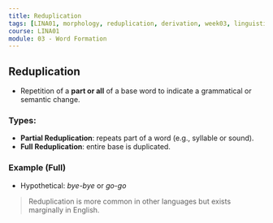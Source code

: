 ```yaml
---
title: Reduplication
tags: [LINA01, morphology, reduplication, derivation, week03, linguistics]
course: LINA01
module: 03 - Word Formation
---
```


## Reduplication

- Repetition of a **part or all** of a base word to indicate a grammatical or semantic change.

### Types:

- **Partial Reduplication**: repeats part of a word (e.g., syllable or sound).
- **Full Reduplication**: entire base is duplicated.

### Example (Full)

- Hypothetical: *bye-bye* or *go-go*

> Reduplication is more common in other languages but exists marginally in English.
